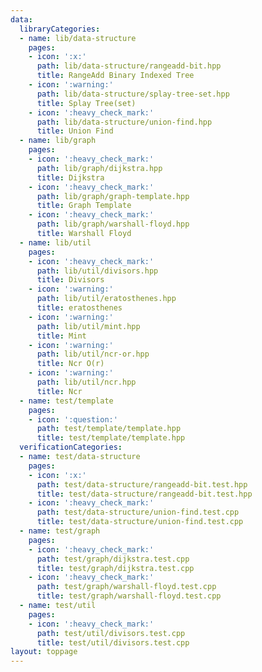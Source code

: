 ```yaml
---
data:
  libraryCategories:
  - name: lib/data-structure
    pages:
    - icon: ':x:'
      path: lib/data-structure/rangeadd-bit.hpp
      title: RangeAdd Binary Indexed Tree
    - icon: ':warning:'
      path: lib/data-structure/splay-tree-set.hpp
      title: Splay Tree(set)
    - icon: ':heavy_check_mark:'
      path: lib/data-structure/union-find.hpp
      title: Union Find
  - name: lib/graph
    pages:
    - icon: ':heavy_check_mark:'
      path: lib/graph/dijkstra.hpp
      title: Dijkstra
    - icon: ':heavy_check_mark:'
      path: lib/graph/graph-template.hpp
      title: Graph Template
    - icon: ':heavy_check_mark:'
      path: lib/graph/warshall-floyd.hpp
      title: Warshall Floyd
  - name: lib/util
    pages:
    - icon: ':heavy_check_mark:'
      path: lib/util/divisors.hpp
      title: Divisors
    - icon: ':warning:'
      path: lib/util/eratosthenes.hpp
      title: eratosthenes
    - icon: ':warning:'
      path: lib/util/mint.hpp
      title: Mint
    - icon: ':warning:'
      path: lib/util/ncr-or.hpp
      title: Ncr O(r)
    - icon: ':warning:'
      path: lib/util/ncr.hpp
      title: Ncr
  - name: test/template
    pages:
    - icon: ':question:'
      path: test/template/template.hpp
      title: test/template/template.hpp
  verificationCategories:
  - name: test/data-structure
    pages:
    - icon: ':x:'
      path: test/data-structure/rangeadd-bit.test.hpp
      title: test/data-structure/rangeadd-bit.test.hpp
    - icon: ':heavy_check_mark:'
      path: test/data-structure/union-find.test.cpp
      title: test/data-structure/union-find.test.cpp
  - name: test/graph
    pages:
    - icon: ':heavy_check_mark:'
      path: test/graph/dijkstra.test.cpp
      title: test/graph/dijkstra.test.cpp
    - icon: ':heavy_check_mark:'
      path: test/graph/warshall-floyd.test.cpp
      title: test/graph/warshall-floyd.test.cpp
  - name: test/util
    pages:
    - icon: ':heavy_check_mark:'
      path: test/util/divisors.test.cpp
      title: test/util/divisors.test.cpp
layout: toppage
---
```

